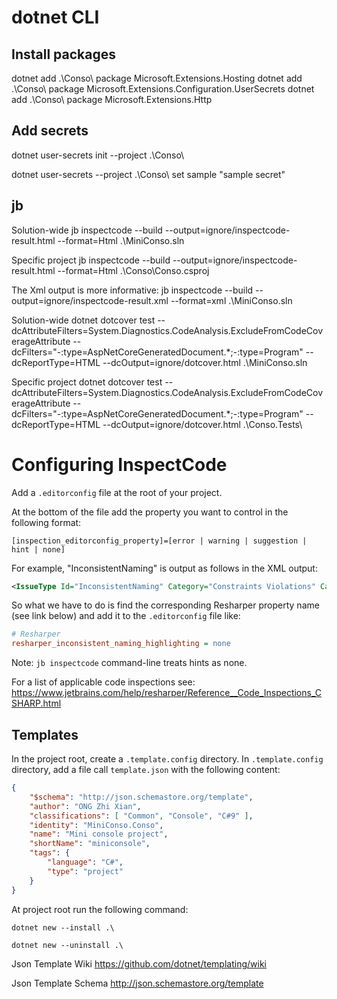 # dotnet CLI

## Install packages

dotnet add .\Conso\ package Microsoft.Extensions.Hosting
dotnet add .\Conso\ package Microsoft.Extensions.Configuration.UserSecrets
dotnet add .\Conso\ package Microsoft.Extensions.Http


## Add secrets

dotnet user-secrets init --project .\Conso\

dotnet user-secrets --project .\Conso\ set sample "sample secret"

## jb

Solution-wide
jb inspectcode --build --output=ignore/inspectcode-result.html --format=Html .\MiniConso.sln

Specific project
jb inspectcode --build --output=ignore/inspectcode-result.html --format=Html .\Conso\Conso.csproj

The Xml output is more informative:
jb inspectcode --build --output=ignore/inspectcode-result.xml --format=xml .\MiniConso.sln

Solution-wide
dotnet dotcover test --dcAttributeFilters=System.Diagnostics.CodeAnalysis.ExcludeFromCodeCoverageAttribute --dcFilters="-:type=AspNetCoreGeneratedDocument.*;-:type=Program" --dcReportType=HTML --dcOutput=ignore/dotcover.html .\MiniConso.sln


Specific project
dotnet dotcover test --dcAttributeFilters=System.Diagnostics.CodeAnalysis.ExcludeFromCodeCoverageAttribute --dcFilters="-:type=AspNetCoreGeneratedDocument.*;-:type=Program" --dcReportType=HTML --dcOutput=ignore/dotcover.html .\Conso.Tests\



# Configuring InspectCode

Add a `.editorconfig` file at the root of your project.

At the bottom of the file add the property you want to control in the following format:

`[inspection_editorconfig_property]=[error | warning | suggestion | hint | none]`

For example, "InconsistentNaming" is output as follows in the XML output:

```xml
<IssueType Id="InconsistentNaming" Category="Constraints Violations" CategoryId="ConstraintViolation" Description="Inconsistent Naming" Severity="WARNING" WikiUrl="https://www.jetbrains.com/resharperplatform/help?Keyword=InconsistentNaming" />
```

So what we have to do is find the corresponding Resharper property name (see link below) 
and add it to the `.editorconfig` file like:

```ini
# Resharper
resharper_inconsistent_naming_highlighting = none
```

Note: `jb inspectcode` command-line treats hints as none.

For a list of applicable code inspections see:
https://www.jetbrains.com/help/resharper/Reference__Code_Inspections_CSHARP.html


## Templates

In the project root, create a `.template.config` directory.
In `.template.config` directory, add a file call `template.json` with the following content:

```json
{
    "$schema": "http://json.schemastore.org/template",
    "author": "ONG Zhi Xian",
    "classifications": [ "Common", "Console", "C#9" ],
    "identity": "MiniConso.Conso",
    "name": "Mini console project",
    "shortName": "miniconsole",
    "tags": {
        "language": "C#",
        "type": "project"
    }
}
```

At project root run the following command:

`dotnet new --install .\`

`dotnet new --uninstall .\`


Json Template Wiki
https://github.com/dotnet/templating/wiki

Json Template Schema
http://json.schemastore.org/template
